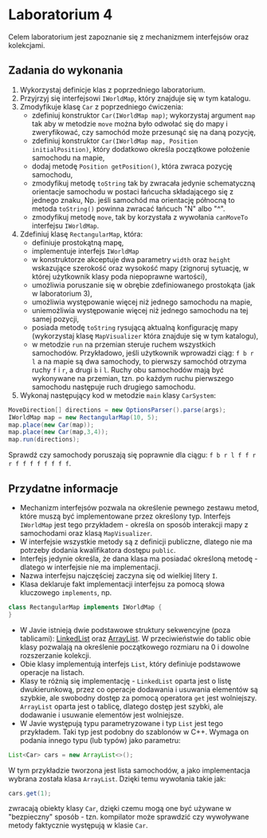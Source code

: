 # Laboratorium 4

Celem laboratorium jest zapoznanie się z mechanizmem interfejsów oraz kolekcjami.

## Zadania do wykonania

1. Wykorzystaj definicje klas z poprzedniego laboratorium.
2. Przyjrzyj się interfejsowi `IWorldMap`, który znajduje się w tym katalogu.
3. Zmodyfikuje klasę `Car` z poprzedniego ćwiczenia:
   * zdefiniuj konstruktor `Car(IWorldMap map)`; wykorzystaj argument `map` tak aby w metodzie `move` można było odwołać
     się do mapy i zweryfikować, czy samochód może przesunąć się na daną pozycję,
   * zdefiniuj konstruktor `Car(IWorldMap map, Position initialPosition)`, który dodatkowo określa początkowe położenie samochodu na
     mapie,
   * dodaj metodę `Position getPosition()`, która zwraca pozycję samochodu,
   * zmodyfikuj metodę `toString` tak by zwracała jedynie schematyczną orientacje samochodu w postaci łańcucha
     składającego się z jednego znaku, Np. jeśli samochód ma orientację północną to metoda `toString()` powinna zwracać
     łańcuch "N" albo "^".
   * zmodyfikuj metodę `move`, tak by korzystała z wywołania `canMoveTo` interfejsu `IWorldMap`.
3. Zdefiniuj klasę `RectangularMap`, która:
   * definiuje prostokątną mapę,
   * implementuje interfejs `IWorldMap`
   * w konstruktorze akceptuje dwa parametry `width` oraz `height` wskazujące szerokość oraz wysokość mapy (zignoruj
     sytuację, w której użytkownik klasy poda niepoprawne wartości),
   * umożliwia poruszanie się w obrębie zdefiniowanego prostokąta (jak w laboratorium 3),
   * umożliwia występowanie więcej niż jednego samochodu na mapie,
   * uniemożliwia występowanie więcej niż jednego samochodu na tej samej pozycji,
   * posiada metodę `toString` rysującą aktualną konfigurację mapy (wykorzystaj klasę `MapVisualizer` która znajduje się
     w tym katalogu),
   * w metodzie `run` na przemian steruje ruchem wszystkich samochodów. Przykładowo, jeśli użytkownik wprowadzi ciąg: `f
     b r l` a na mapie są dwa samochody, to pierwszy samochód otrzyma ruchy `f` i `r`, a drugi `b` i `l`. Ruchy obu
     samochodów mają być wykonywane na przemian, tzn. po każdym ruchu pierwszego samochodu następuje ruch drugiego
     samochodu.
4. Wykonaj następujący kod w metodzie `main` klasy `CarSystem`:
```java
MoveDirection[] directions = new OptionsParser().parse(args);
IWorldMap map = new RectangularMap(10, 5);
map.place(new Car(map));
map.place(new Car(map,3,4));
map.run(directions);
```
Sprawdź czy samochody poruszają się poprawnie dla ciągu: `f b r l f f r r f f f f f f f f`.

## Przydatne informacje

* Mechanizm interfejsów pozwala na określenie pewnego zestawu metod, które muszą być implementowane przez określony typ.
  Interfejs `IWorldMap` jest tego przykładem - określa on sposób interakcji mapy z samochodami oraz klasą
  `MapVisualizer`.
* W interfejsie wszystkie metody są z definicji publiczne, dlatego nie ma potrzeby dodania kwalifikatora dostępu
  `public`.
* Interfejs jedynie określa, że dana klasa ma posiadać określoną metodę - dlatego w interfejsie nie ma implementacji.
* Nazwa interfejsu najczęściej zaczyna się od wielkiej litery `I`.
* Klasa deklaruje fakt implementacji interfejsu za pomocą słowa kluczowego `implements`, np. 
```java
class RectangularMap implements IWorldMap {
}
```
* W Javie istnieją dwie podstawowe struktury sekwencyjne (poza tablicami): [LinkedList](https://docs.oracle.com/javase/7/docs/api/java/util/LinkedList.html) 
  oraz [ArrayList](https://docs.oracle.com/javase/7/docs/api/java/util/ArrayList.html). W
  przeciwieństwie do tablic obie klasy pozwalają na określenie początkowego rozmiaru na 0 i dowolne rozszerzanie
  kolekcji. 
* Obie klasy implementują interfejs `List`, który definiuje podstawowe operacje na listach.
* Klasy te różnią się implementację - `LinkedList` oparta jest o listę dwukierunkową, przez co operacje dodawania i
  usuwania elementów są szybkie, ale swobodny dostęp za pomocą operatora `get` jest wolniejszy. `ArrayList` oparta jest
  o tablicę, dlatego dostęp jest szybki, ale dodawanie i usuwanie elementów jest wolniejsze.
* W Javie występują typu parametryzowane i typ `List` jest tego przykładem. Taki typ jest podobny do szablonów w C++.
  Wymaga on podania innego typu (lub typów) jako parametru:
```java
List<Car> cars = new ArrayList<>();
```
W tym przykładzie tworzona jest lista samochodów, a jako implementacja wybrana została klasa `ArrayList`. Dzięki temu
wywołania takie jak:
```java
cars.get(1);
```
zwracają obiekty klasy `Car`, dzięki czemu mogą one być używane w "bezpieczny" sposób - tzn. kompilator może sprawdzić
czy wywoływane metody faktycznie występują w klasie `Car`.
